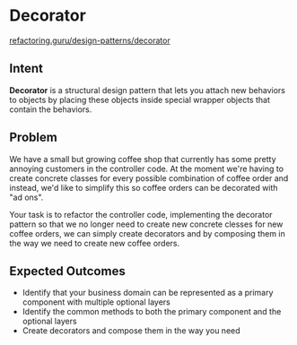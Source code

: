 # Decorator

[refactoring.guru/design-patterns/decorator](https://refactoring.guru/design-patterns/decorator)

## Intent

**Decorator** is a structural design pattern that lets you attach new behaviors to objects by placing these objects
inside special wrapper objects that contain the behaviors.

## Problem

We have a small but growing coffee shop that currently has some pretty annoying customers in the controller code.
At the moment we're having to create concrete classes for every possible combination of coffee order and instead,
we'd like to simplify this so coffee orders can be decorated with "ad ons".

Your task is to refactor the controller code, implementing the decorator pattern so that we no longer need to create
new concrete clesses for new coffee orders, we can simply create decorators and by composing them in the way we need to
create new coffee orders.

## Expected Outcomes

* Identify that your business domain can be represented as a primary component with multiple optional layers
* Identify the common methods to both the primary component and the optional layers
* Create decorators and compose them in the way you need
